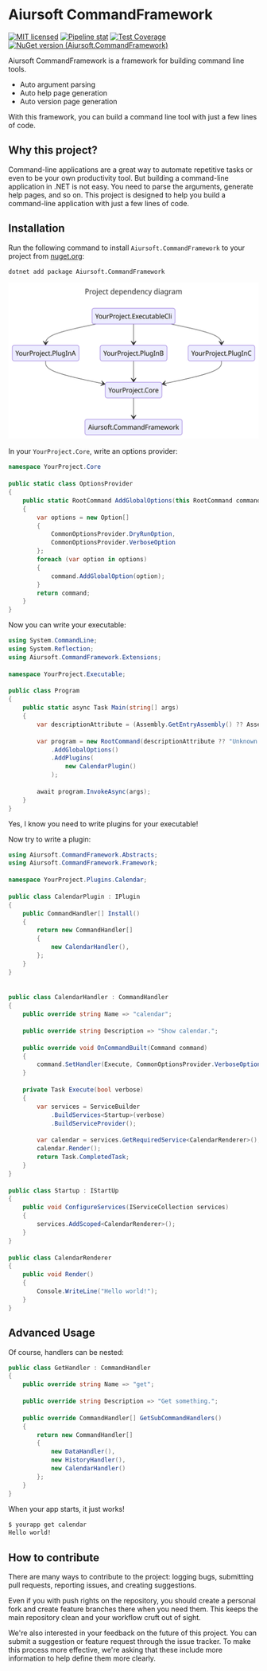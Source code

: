 # Aiursoft CommandFramework

[![MIT licensed](https://img.shields.io/badge/license-MIT-blue.svg)](https://gitlab.aiursoft.cn/aiursoft/commandframework/-/blob/master/LICENSE)
[![Pipeline stat](https://gitlab.aiursoft.cn/aiursoft/commandframework/badges/master/pipeline.svg)](https://gitlab.aiursoft.cn/aiursoft/commandframework/-/pipelines)
[![Test Coverage](https://gitlab.aiursoft.cn/aiursoft/commandframework/badges/master/coverage.svg)](https://gitlab.aiursoft.cn/aiursoft/commandframework/-/pipelines)
[![NuGet version (Aiursoft.CommandFramework)](https://img.shields.io/nuget/v/Aiursoft.CommandFramework.svg)](https://www.nuget.org/packages/Aiursoft.CommandFramework/)

Aiursoft CommandFramework is a framework for building command line tools.

* Auto argument parsing
* Auto help page generation
* Auto version page generation

With this framework, you can build a command line tool with just a few lines of code.

## Why this project?

Command-line applications are a great way to automate repetitive tasks or even to be your own productivity tool. But building a command-line application in .NET is not easy. You need to parse the arguments, generate help pages, and so on. This project is designed to help you build a command-line application with just a few lines of code.

## Installation

Run the following command to install `Aiursoft.CommandFramework` to your project from [nuget.org](https://www.nuget.org/packages/Aiursoft.CommandFramework/):

```bash
dotnet add package Aiursoft.CommandFramework
```

![diagram](./demo/diagram.png)

In your `YourProject.Core`, write an options provider:

```csharp
namespace YourProject.Core

public static class OptionsProvider
{
    public static RootCommand AddGlobalOptions(this RootCommand command)
    {
        var options = new Option[]
        {
            CommonOptionsProvider.DryRunOption,
            CommonOptionsProvider.VerboseOption
        };
        foreach (var option in options)
        {
            command.AddGlobalOption(option);
        }
        return command;
    }
}
```

Now you can write your executable:

```csharp
using System.CommandLine;
using System.Reflection;
using Aiursoft.CommandFramework.Extensions;

namespace YourProject.Executable;

public class Program
{
    public static async Task Main(string[] args)
    {
        var descriptionAttribute = (Assembly.GetEntryAssembly() ?? Assembly.GetExecutingAssembly()).GetCustomAttribute<AssemblyDescriptionAttribute>()?.Description;

        var program = new RootCommand(descriptionAttribute ?? "Unknown usage.")
            .AddGlobalOptions()
            .AddPlugins(
                new CalendarPlugin()
            );

        await program.InvokeAsync(args);
    }
}
```

Yes, I know you need to write plugins for your executable!

Now try to write a plugin:

```csharp
using Aiursoft.CommandFramework.Abstracts;
using Aiursoft.CommandFramework.Framework;

namespace YourProject.Plugins.Calendar;

public class CalendarPlugin : IPlugin
{
    public CommandHandler[] Install()
    {
        return new CommandHandler[]
        {
            new CalendarHandler(),
        };
    }
}


public class CalendarHandler : CommandHandler
{
    public override string Name => "calendar";

    public override string Description => "Show calendar.";

    public override void OnCommandBuilt(Command command)
    {
        command.SetHandler(Execute, CommonOptionsProvider.VerboseOption);
    }

    private Task Execute(bool verbose)
    {
        var services = ServiceBuilder
            .BuildServices<Startup>(verbose)
            .BuildServiceProvider();
        
        var calendar = services.GetRequiredService<CalendarRenderer>();
        calendar.Render();
        return Task.CompletedTask;
    }
}

public class Startup : IStartUp
{
    public void ConfigureServices(IServiceCollection services)
    {
        services.AddScoped<CalendarRenderer>();
    }
}

public class CalendarRenderer
{
    public void Render()
    {
        Console.WriteLine("Hello world!");
    }
}
```

## Advanced Usage

Of course, handlers can be nested:

```csharp
public class GetHandler : CommandHandler
{
    public override string Name => "get";

    public override string Description => "Get something.";

    public override CommandHandler[] GetSubCommandHandlers()
    {
        return new CommandHandler[]
        {
            new DataHandler(),
            new HistoryHandler(),
            new CalendarHandler()
        };
    }
}
```

When your app starts, it just works!

```bash
$ yourapp get calendar
Hello world!
```

## How to contribute

There are many ways to contribute to the project: logging bugs, submitting pull requests, reporting issues, and creating suggestions.

Even if you with push rights on the repository, you should create a personal fork and create feature branches there when you need them. This keeps the main repository clean and your workflow cruft out of sight.

We're also interested in your feedback on the future of this project. You can submit a suggestion or feature request through the issue tracker. To make this process more effective, we're asking that these include more information to help define them more clearly.
